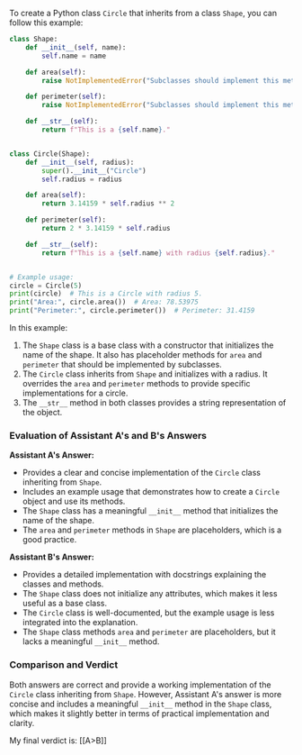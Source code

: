 
To create a Python class `Circle` that inherits from a class `Shape`, you can follow this example:

```python
class Shape:
    def __init__(self, name):
        self.name = name

    def area(self):
        raise NotImplementedError("Subclasses should implement this method.")

    def perimeter(self):
        raise NotImplementedError("Subclasses should implement this method.")

    def __str__(self):
        return f"This is a {self.name}."


class Circle(Shape):
    def __init__(self, radius):
        super().__init__("Circle")
        self.radius = radius

    def area(self):
        return 3.14159 * self.radius ** 2

    def perimeter(self):
        return 2 * 3.14159 * self.radius

    def __str__(self):
        return f"This is a {self.name} with radius {self.radius}."


# Example usage:
circle = Circle(5)
print(circle)  # This is a Circle with radius 5.
print("Area:", circle.area())  # Area: 78.53975
print("Perimeter:", circle.perimeter())  # Perimeter: 31.4159
```

In this example:
1. The `Shape` class is a base class with a constructor that initializes the name of the shape. It also has placeholder methods for `area` and `perimeter` that should be implemented by subclasses.
2. The `Circle` class inherits from `Shape` and initializes with a radius. It overrides the `area` and `perimeter` methods to provide specific implementations for a circle.
3. The `__str__` method in both classes provides a string representation of the object.

### Evaluation of Assistant A's and B's Answers

**Assistant A's Answer:**
- Provides a clear and concise implementation of the `Circle` class inheriting from `Shape`.
- Includes an example usage that demonstrates how to create a `Circle` object and use its methods.
- The `Shape` class has a meaningful `__init__` method that initializes the name of the shape.
- The `area` and `perimeter` methods in `Shape` are placeholders, which is a good practice.

**Assistant B's Answer:**
- Provides a detailed implementation with docstrings explaining the classes and methods.
- The `Shape` class does not initialize any attributes, which makes it less useful as a base class.
- The `Circle` class is well-documented, but the example usage is less integrated into the explanation.
- The `Shape` class methods `area` and `perimeter` are placeholders, but it lacks a meaningful `__init__` method.

### Comparison and Verdict

Both answers are correct and provide a working implementation of the `Circle` class inheriting from `Shape`. However, Assistant A's answer is more concise and includes a meaningful `__init__` method in the `Shape` class, which makes it slightly better in terms of practical implementation and clarity.

My final verdict is: [[A>B]]